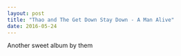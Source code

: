 ```yaml
---
layout: post
title: "Thao and The Get Down Stay Down - A Man Alive"
date: 2016-05-24
---
```


Another sweet album by them
